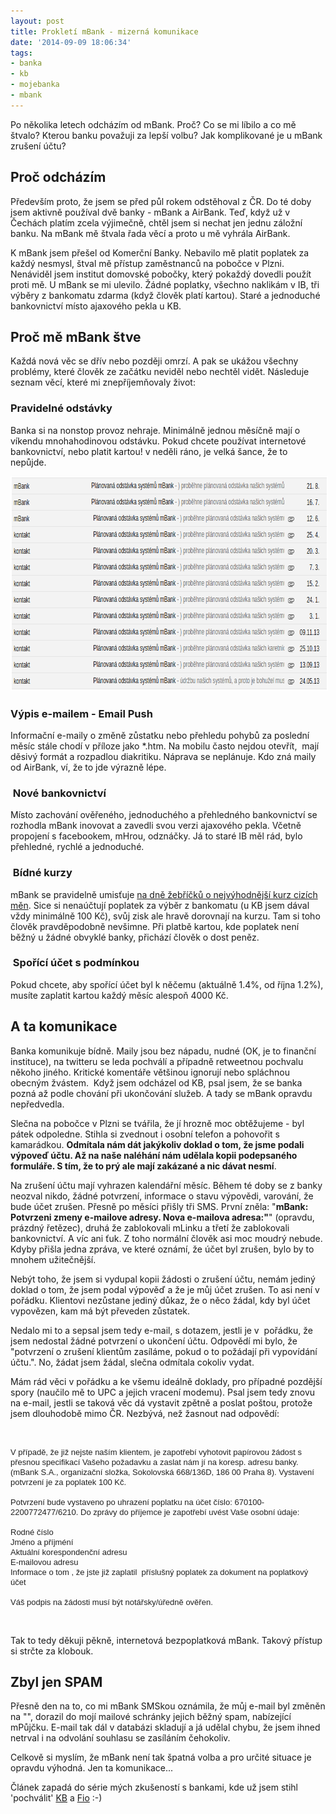 ```yaml
---
layout: post
title: Prokletí mBank - mizerná komunikace
date: '2014-09-09 18:06:34'
tags:
- banka
- kb
- mojebanka
- mbank
---
```

Po několika letech odcházím od mBank. Proč? Co se mi líbilo a co mě štvalo? Kterou banku považuji za lepší volbu? Jak komplikované je u mBank zrušení účtu?

<h2>Proč odcházím</h2>
<p>Především proto, že jsem se před půl rokem odstěhoval z ČR. Do té doby jsem aktivně používal dvě banky - mBank a AirBank. Teď, když už v Čechách platím zcela výjimečně, chtěl jsem si nechat jen jednu záložní banku. Na mBank mě štvala řada věcí a proto u mě vyhrála AirBank.</p>
<p>K mBank jsem přešel od Komerční Banky. Nebavilo mě platit poplatek za každý nesmysl, štval mě přístup zaměstnanců na pobočce v Plzni. Nenáviděl jsem institut domovské pobočky, který pokaždý dovedli použít proti mě. U mBank se mi ulevilo. Žádné poplatky, všechno naklikám v IB, tři výběry z bankomatu zdarma (když člověk platí kartou). Staré a jednoduché bankovnictví místo ajaxového pekla u KB. </p>
<h2>Proč mě mBank štve</h2>
<p>Každá nová věc se dřív nebo později omrzí. A pak se ukážou všechny problémy, které člověk ze začátku neviděl nebo nechtěl vidět. Následuje seznam věcí, které mi znepříjemňovaly život:</p>
<h3>Pravidelné odstávky</h3>
<p>Banka si na nonstop provoz nehraje. Minimálně jednou měsíčně mají o víkendu mnohahodinovou odstávku. Pokud chcete používat internetové bankovnictví, nebo platit kartou! v neděli ráno, je velká šance, že to nepůjde.</p>
<p><img style="border: 2px solid white;" title="Odstávky mBank" src="/images/410.png" alt="Odstávky mBank" width="803" height="340" /></p>
<h3>Výpis e-mailem - Email Push</h3>
<p>Informační e-maily o změně zůstatku nebo přehledu pohybů za poslední měsíc stále chodí v příloze jako *.htm. Na mobilu často nejdou otevřít,  mají děsivý formát a rozpadlou diakritiku. Náprava se neplánuje. Kdo zná maily od AirBank, ví, že to jde výrazně lépe.</p>
<h3> Nové bankovnictví</h3>
<p>Místo zachování ověřeného, jednoduchého a přehledného bankovnictví se rozhodla mBank inovovat a zavedli svou verzi ajaxového pekla. Včetně propojení s facebookem, mHrou, odznáčky. Já to staré IB měl rád, bylo přehledné, rychlé a jednoduché. </p>
<h3> Bídné kurzy<span style="font-size: 10px;"> </span></h3>
<p>mBank se pravidelně umisťuje <a href="http://www.mesec.cz/clanky/velky-reality-test-kurzu-platebnich-karet-2014/">na dně žebříčků o nejvýhodnější kurz cizích měn</a>. Sice si nenaúčtují poplatek za výběr z bankomatu (u KB jsem dával vždy minimálně 100 Kč), svůj zisk ale hravě dorovnají na kurzu. Tam si toho člověk pravděpodobně nevšimne. Při platbě kartou, kde poplatek není běžný u žádné obvyklé banky, přichází člověk o dost peněz. </p>
<h3> Spořící účet s podmínkou</h3>
<p>Pokud chcete, aby spořící účet byl k něčemu (aktuálně 1.4%, od října 1.2%), musíte zaplatit kartou každý měsíc alespoň 4000 Kč. </p>
<h2>A ta komunikace</h2>
<p>Banka komunikuje bídně. Maily jsou bez nápadu, nudné (OK, je to finanční instituce), na twitteru se leda pochválí a případně retweetnou pochvalu někoho jiného. Kritické komentáře většinou ignorují nebo spláchnou obecným žvástem.  Když jsem odcházel od KB, psal jsem, že se banka pozná až podle chování při ukončování služeb. A tady se mBank opravdu nepředvedla.</p>
<p>Slečna na pobočce v Plzni se tvářila, že jí hrozně moc obtěžujeme - byl pátek odpoledne. Stihla si zvednout i osobní telefon a pohovořit s kamarádkou. <strong>Odmítala nám dát jakýkoliv doklad o tom, že jsme podali výpoveď účtu. Až na naše naléhání nám udělala kopii podepsaného formuláře. S tím, že to prý ale mají zakázané a nic dávat nesmí</strong>. </p>
<p>Na zrušení účtu mají vyhrazen kalendářní měsíc. Během té doby se z banky neozval nikdo, žádné potvrzení, informace o stavu výpovědi, varování, že bude účet zrušen. Přesně po měsíci přišly tři SMS. První zněla: "<strong>mBank: Potvrzeni zmeny e-mailove adresy. Nova e-mailova adresa:"</strong>" (opravdu, prázdný řetězec), druhá že zablokovali mLinku a třetí že zablokovali bankovnictví. A víc ani ťuk. Z toho normální člověk asi moc moudrý nebude. Kdyby přišla jedna zpráva, ve které oznámí, že účet byl zrušen, bylo by to mnohem užitečnější.</p>
<p>Nebýt toho, že jsem si vydupal kopii žádosti o zrušení účtu, nemám jediný doklad o tom, že jsem podal výpověď a že je můj účet zrušen. To asi není v pořádku. Klientovi nezůstane jediný důkaz, že o něco žádal, kdy byl účet vypovězen, kam má být převeden zůstatek. </p>
<p>Nedalo mi to a sepsal jsem tedy e-mail, s dotazem, jestli je v  pořádku, že jsem nedostal žádné potvrzení o ukončení účtu. Odpovědí mi bylo, že "potvrzení o zrušení klientům zasíláme, pokud o to požádají při vypovídání účtu.". No, žádat jsem žádal, slečna odmítala cokoliv vydat. </p>
<p>Mám rád věci v pořádku a ke všemu ideálně doklady, pro případné pozdější spory (naučilo mě to UPC a jejich vracení modemu). Psal jsem tedy znovu na e-mail, jestli se taková věc dá vystavit zpětně a poslat poštou, protože jsem dlouhodobě mimo ČR. Nezbývá, než žasnout nad odpovědí:</p>
<p> </p>
<pre style="word-break: normal;"><span style="color: #222222; font-family: arial, sans-serif; font-size: 13px; white-space: normal;">V případě, že již nejste naším klientem, je zapotřebí vyhotovit papírovou žádost s přesnou specifikací Vašeho požadavku a zaslat nám jí na koresp. adresu banky. (mBank S.A., organizační složka, Sokolovská 668/136D, 186 00 Praha 8). Vystavení potvrzení je za poplatek 100 Kč.</span><br style="color: #222222; font-family: arial, sans-serif; font-size: 13px; white-space: normal;" /><br style="color: #222222; font-family: arial, sans-serif; font-size: 13px; white-space: normal;" /><span style="color: #222222; font-family: arial, sans-serif; font-size: 13px; white-space: normal;">Potvrzení bude vystaveno po uhrazení poplatku na účet číslo: 670100-2200772477/6210. Do zprávy do příjemce je zapotřebí uvést Vaše osobní údaje:</span><br style="color: #222222; font-family: arial, sans-serif; font-size: 13px; white-space: normal;" /><br style="color: #222222; font-family: arial, sans-serif; font-size: 13px; white-space: normal;" /><span style="color: #222222; font-family: arial, sans-serif; font-size: 13px; white-space: normal;">Rodné číslo</span><br style="color: #222222; font-family: arial, sans-serif; font-size: 13px; white-space: normal;" /><span style="color: #222222; font-family: arial, sans-serif; font-size: 13px; white-space: normal;">Jméno a příjméní</span><br style="color: #222222; font-family: arial, sans-serif; font-size: 13px; white-space: normal;" /><span style="color: #222222; font-family: arial, sans-serif; font-size: 13px; white-space: normal;">Aktuální korespondenční adresu</span><br style="color: #222222; font-family: arial, sans-serif; font-size: 13px; white-space: normal;" /><span style="color: #222222; font-family: arial, sans-serif; font-size: 13px; white-space: normal;">E-mailovou adresu</span><br style="color: #222222; font-family: arial, sans-serif; font-size: 13px; white-space: normal;" /><span style="color: #222222; font-family: arial, sans-serif; font-size: 13px; white-space: normal;">Informace o tom , že jste již zaplatil  příslušný poplatek za dokument na poplatkový účet</span><br style="color: #222222; font-family: arial, sans-serif; font-size: 13px; white-space: normal;" /><br style="color: #222222; font-family: arial, sans-serif; font-size: 13px; white-space: normal;" /><span style="color: #222222; font-family: arial, sans-serif; font-size: 13px; white-space: normal;">Váš podpis na žádosti musí být notářsky/úředně ověřen.</span></pre>
<p> </p>
<p>Tak to tedy děkuji pěkně, internetová bezpoplatková mBank. Takový přístup si strčte za klobouk.</p>
<h2>Zbyl jen SPAM</h2>
<p>Přesně den na to, co mi mBank SMSkou oznámila, že můj e-mail byl změněn na "", dorazil do mojí mailové schránky jejich běžný spam, nabízející mPůjčku. E-mail tak dál v databázi skladují a já udělal chybu, že jsem ihned netrval i na odvolání souhlasu se zasíláním čehokoliv.  </p>
<p>Celkově si myslím, že mBank není tak špatná volba a pro určité situace je opravdu výhodná. Jen ta komunikace...</p>
<p>Článek zapadá do série mých zkušeností s bankami, kde už jsem stihl 'pochválit' <a href="/posts/jak-jeste-vic-znechutit-odchazejiciho-zakaznika-banky">KB</a> a <a href="/posts/fio-banka-a-tragikomedie-se-zakladanim-uctu">Fio</a> :-)</p>
